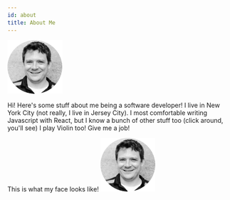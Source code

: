 ```yaml
---
id: about
title: About Me
---
```


![my face](assets/headshot.png)

<div align="center>
<a href="https://github.com/jross111" target="_blank"><i class='fab fa-github fa-3x'></i></a>
<a href="https://www.linkedin.com/in/jamesross221/" target="_blank"><i class='fab fa-linkedin fa-3x'></i></a>
</div>

Hi! Here's some stuff about me being a software developer! I live in New York City (not really, I live in Jersey City). I most comfortable writing Javascript with React, but I know a bunch of other stuff too (click around, you'll see) I play Violin too! Give me a job!

This is what my face looks like!
![my face](assets/headshot.png)
